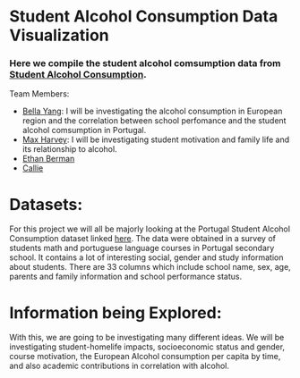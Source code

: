 # Student Alcohol Consumption Data Visualization

### Here we compile the student alcohol comsumption data from [Student Alcohol Consumption](https://www.kaggle.com/uciml/student-alcohol-consumption).

Team Members:
* [Bella Yang](bella): I will be investigating the alcohol consumption in European region and the correlation between school perfomance and the student alcohol comsumption in Portugal. 
* [Max Harvey](Max): I will be investigating student motivation and family life and its relationship to alcohol.
* [Ethan Berman](ethan)
* [Callie](callie)

# Datasets:
For this project we will all be majorly looking at the Portugal Student Alcohol Consumption dataset linked [here](https://www.kaggle.com/uciml/student-alcohol-consumption?select=student-por.csv). The data were obtained in a survey of students math and portuguese language courses in Portugal secondary school. It contains a lot of interesting social, gender and study information about students. There are 33 columns which include school name, sex, age, parents and family information and school performance status.

# Information being Explored:
 With this, we are going to be investigating many different ideas.  We will be investigating student-homelife impacts, socioeconomic status and gender, course motivation, the European Alcohol consumption per capita by time, and also academic contributions in correlation with alcohol.
